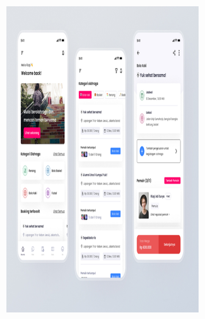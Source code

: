 <img src="https://github.com/mscsapan/PlayTo-App/blob/main/design/design.jpg" height=800 width=1200>
